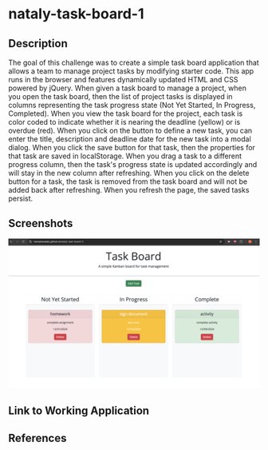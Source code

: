 # nataly-task-board-1

## Description

The goal of this challenge was to create a simple task board application that allows a team to manage project tasks by modifying starter code. This app runs in the browser and features dynamically updated HTML and CSS powered by jQuery. When given a task board to manage a project, when you open the task board, then the list of project tasks is displayed in columns representing the task progress state (Not Yet Started, In Progress, Completed). When you view the task board for the project, each task is color coded to indicate whether it is nearing the deadline (yellow) or is overdue (red). When you click on the button to define a new task, you can enter the title, description and deadline date for the new task into a modal dialog. When you click the save button for that task, then the properties for that task are saved in localStorage. When you drag a task to a different progress column, then the task's progress state is updated accordingly and will stay in the new column after refreshing. When you click on the delete button for a task, the task is removed from the task board and will not be added back after refreshing. When you refresh the page, the saved tasks persist. 

## Screenshots
<img src="/screenshot 1.png">

## Link to Working Application
<link href="https://namastenataly.github.io/nataly-task-board-1/">

## References
